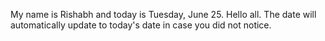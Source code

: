 My name is Rishabh and today is Tuesday, June 25. Hello all. The date will automatically update to today's date in case you did not notice.
